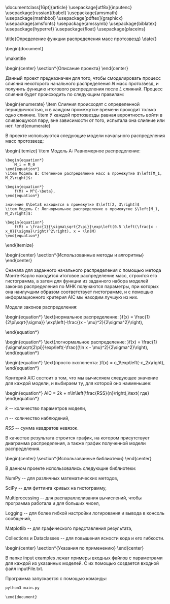 \documentclass[16pt]{article}
\usepackage[utf8x]{inputenc}
\usepackage[russian]{babel}
\usepackage{amsmath}
\usepackage{mathbbol}
\usepackage[pdftex]{graphicx}
\usepackage{amsfonts}
\usepackage{amssymb}
\usepackage{biblatex}
\usepackage{hyperref}
\usepackage{float}
\usepackage{placeins}

\title{Определение функции распределения масс протозвезд}
\date{}

\begin{document}

\maketitle

\begin{center}
    \section*{Описание проекта}
\end{center}


Данный проект предназначен для того, чтобы смоделировать процесс слияния некоторого начального распределения $N$ масс протозвезд, и получить функцию итогового распределения после $L$ слияний. Процесс слияния будет происходить по следующим правилам:

\begin{enumerate}
    \item Слияния происходят с определенной периодичностью, и в каждом промежутке времени проходит только одно слияние.
    \item У каждой протозвезды равная вероятность войти в сливающуюся пару, вне зависимости от того, испытала она слияние или нет.
\end{enumerate}

В проекте используются следующие модели начального распределения масс протозвезд:

\begin{itemize}
    \item Модель A: Равномерное распределение:

    \begin{equation*}
        M_i = M_0
    \end{equation*}
    \item Модель B: Степенное распределение масс в промежутке $\left[M_1, M_2\right]$: 

    \begin{equation*}
        f(M) = M^{-\beta},
    \end{equation*}

    значение $\beta$ находится в промежутке $\left[2, 3\right]$
    \item Модель C: Логнормальное распределение в промежутке $\left[M_1, M_2\right]$:

    \begin{equation*}
        f(M) = \frac{1}{\sigma\sqrt{2\pi}}\exp\left(0.5 \left(\frac{x - x_0}{\sigma}\right)^2\right), x = \ln(M)
    \end{equation*}

\end{itemize}

\begin{center}
    \section*{Использованные методы и алгоритмы}
\end{center}

Сначала для заданного начального распределения с помощью метода Монте-Карло находится итоговое распределение масс, строится его гистограмма, а затем для функции из заданного набора моделей законов распределения по МНК получаются параметры, при которых она наилучшим образом соответствует гистограмме, и с помощью информационного критерия AIC мы находим лучшую из них.

Модели законов распределения:

\begin{equation*}
    \text{нормальное распределение:   }f(x) = \frac{1}{2\pi\sqrt{\sigma}} \exp\left(-\frac{(x - \mu)^2}{2\sigma^2}\right),

     
\end{equation*}

\begin{equation*}
\text{логнормальное распределение:   }f(x) = \frac{1}{\sigma\sqrt{2\pi}}\exp\left(-\frac{(\ln x - \mu)^2}{2\sigma^2}\right),
\end{equation*}

\begin{equation*}
    \text{просто экспонента:   }f(x) = c_1\exp\left(-c_2x\right),
\end{equation*}

Критерий AIC состоит в том, что мы вычисляем следующее значение для каждой модели, и выбираем ту, для которой оно наименьшее:

\begin{equation*}
    AIC = 2k + n\ln\left(\frac{RSS}{n}\right),\text{ где}
\end{equation*}

$k$ -- количество параметров модели,

$n$ -- количество наблюдений,

$RSS$ -- сумма квадратов невязок.

В качестве результата строится график, на котором присутствует диаграмма распределения, а также график полученной модели распределения.

\begin{center}
    \section*{Использованные библиотеки}
\end{center}

В данном проекте использовались следующие библиотеки:

NumPy -- для различных математических методов,

SciPy -- для фиттинга кривых на гистограмму,

Multiprocessing -- для распараллеливания вычислений, чтобы программа работала и для больших чисел,

Logging -- для более гибкой настройки логирования и вывода в консоль сообщений,

Matplotlib -- для графического представления результата,

Collections и Dataclasses -- для повышения ясности кода и его гибкости.

\begin{center}
    \section*{Указания по применению}
\end{center}

В папке input examples лежат примеры входных файлов с параметрами для каждой из указанных моделей. С их помощью создается входной файл inputFile.txt. 

Программа запускается с помощью команды:

```bash
python3 main.py

\end{document}
